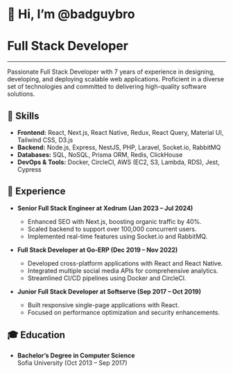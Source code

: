 # 👋 Hi, I’m @badguybro

# Full Stack Developer

---

Passionate Full Stack Developer with 7 years of experience in designing, developing, and deploying scalable web applications. Proficient in a diverse set of technologies and committed to delivering high-quality software solutions.

## 🚀 Skills

- **Frontend:** React, Next.js, React Native, Redux, React Query, Material UI, Tailwind CSS, D3.js
- **Backend:** Node.js, Express, NestJS, PHP, Laravel, Socket.io, RabbitMQ
- **Databases:** SQL, NoSQL, Prisma ORM, Redis, ClickHouse
- **DevOps & Tools:** Docker, CircleCI, AWS (EC2, S3, Lambda, RDS), Jest, Cypress

## 💼 Experience

- **Senior Full Stack Engineer at Xedrum (Jan 2023 – Jul 2024)**
  - Enhanced SEO with Next.js, boosting organic traffic by 40%.
  - Scaled backend to support over 100,000 concurrent users.
  - Implemented real-time features using Socket.io and RabbitMQ.

- **Full Stack Developer at Go-ERP (Dec 2019 – Nov 2022)**
  - Developed cross-platform applications with React and React Native.
  - Integrated multiple social media APIs for comprehensive analytics.
  - Streamlined CI/CD pipelines using Docker and CircleCI.

- **Junior Full Stack Developer at Softserve (Sep 2017 – Oct 2019)**
  - Built responsive single-page applications with React.
  - Focused on performance optimization and security enhancements.

## 🎓 Education

- **Bachelor’s Degree in Computer Science**  
  Sofia University (Oct 2013 – Sep 2017)


<!---
badguybro/badguybro is a ✨ special ✨ repository because its `README.md` (this file) appears on your GitHub profile.
You can click the Preview link to take a look at your changes.
--->
